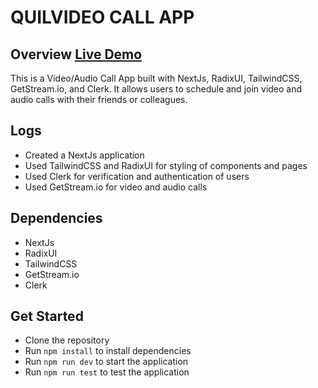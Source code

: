 # QUILVIDEO CALL APP

## Overview [Live Demo](quilchat.netlify.app)

This is a Video/Audio Call App built with NextJs, RadixUI, TailwindCSS, GetStream.io, and Clerk. It allows users to schedule and join video and audio calls with their friends or colleagues.

## Logs

- Created a NextJs application
- Used TailwindCSS and RadixUI for styling of components and pages
- Used Clerk for verification and authentication of users
- Used GetStream.io for video and audio calls

## Dependencies

- NextJs
- RadixUI
- TailwindCSS
- GetStream.io
- Clerk

## Get Started

- Clone the repository
- Run `npm install` to install dependencies
- Run `npm run dev` to start the application
- Run `npm run test` to test the application
